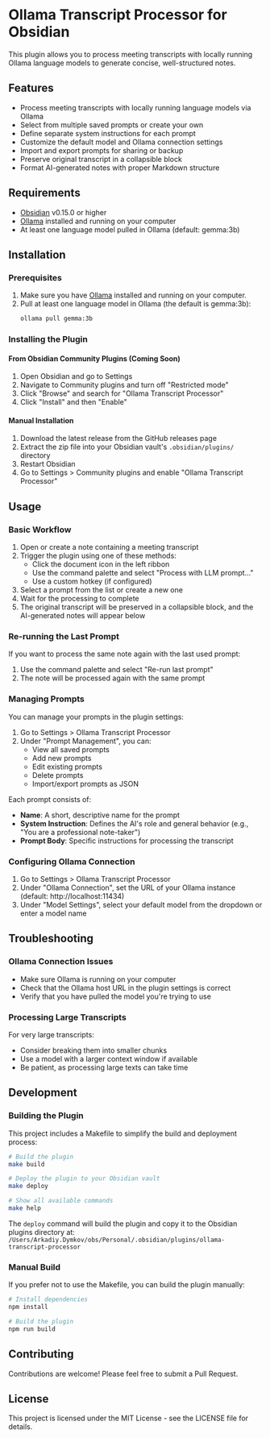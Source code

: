 # Ollama Transcript Processor for Obsidian

This plugin allows you to process meeting transcripts with locally running Ollama language models to generate concise, well-structured notes.

## Features

- Process meeting transcripts with locally running language models via Ollama
- Select from multiple saved prompts or create your own
- Define separate system instructions for each prompt
- Customize the default model and Ollama connection settings
- Import and export prompts for sharing or backup
- Preserve original transcript in a collapsible block
- Format AI-generated notes with proper Markdown structure

## Requirements

- [Obsidian](https://obsidian.md/) v0.15.0 or higher
- [Ollama](https://ollama.ai/) installed and running on your computer
- At least one language model pulled in Ollama (default: gemma:3b)

## Installation

### Prerequisites

1. Make sure you have [Ollama](https://ollama.ai/) installed and running on your computer.
2. Pull at least one language model in Ollama (the default is gemma:3b):
   ```bash
   ollama pull gemma:3b
   ```

### Installing the Plugin

#### From Obsidian Community Plugins (Coming Soon)

1. Open Obsidian and go to Settings
2. Navigate to Community plugins and turn off "Restricted mode"
3. Click "Browse" and search for "Ollama Transcript Processor"
4. Click "Install" and then "Enable"

#### Manual Installation

1. Download the latest release from the GitHub releases page
2. Extract the zip file into your Obsidian vault's `.obsidian/plugins/` directory
3. Restart Obsidian
4. Go to Settings > Community plugins and enable "Ollama Transcript Processor"

## Usage

### Basic Workflow

1. Open or create a note containing a meeting transcript
2. Trigger the plugin using one of these methods:
   - Click the document icon in the left ribbon
   - Use the command palette and select "Process with LLM prompt..."
   - Use a custom hotkey (if configured)
3. Select a prompt from the list or create a new one
4. Wait for the processing to complete
5. The original transcript will be preserved in a collapsible block, and the AI-generated notes will appear below

### Re-running the Last Prompt

If you want to process the same note again with the last used prompt:
1. Use the command palette and select "Re-run last prompt"
2. The note will be processed again with the same prompt

### Managing Prompts

You can manage your prompts in the plugin settings:
1. Go to Settings > Ollama Transcript Processor
2. Under "Prompt Management", you can:
   - View all saved prompts
   - Add new prompts
   - Edit existing prompts
   - Delete prompts
   - Import/export prompts as JSON

Each prompt consists of:
- **Name**: A short, descriptive name for the prompt
- **System Instruction**: Defines the AI's role and general behavior (e.g., "You are a professional note-taker")
- **Prompt Body**: Specific instructions for processing the transcript

### Configuring Ollama Connection

1. Go to Settings > Ollama Transcript Processor
2. Under "Ollama Connection", set the URL of your Ollama instance (default: http://localhost:11434)
3. Under "Model Settings", select your default model from the dropdown or enter a model name

## Troubleshooting

### Ollama Connection Issues

- Make sure Ollama is running on your computer
- Check that the Ollama host URL in the plugin settings is correct
- Verify that you have pulled the model you're trying to use

### Processing Large Transcripts

For very large transcripts:
- Consider breaking them into smaller chunks
- Use a model with a larger context window if available
- Be patient, as processing large texts can take time

## Development

### Building the Plugin

This project includes a Makefile to simplify the build and deployment process:

```bash
# Build the plugin
make build

# Deploy the plugin to your Obsidian vault
make deploy

# Show all available commands
make help
```

The `deploy` command will build the plugin and copy it to the Obsidian plugins directory at:
`/Users/Arkadiy.Dymkov/obs/Personal/.obsidian/plugins/ollama-transcript-processor`

### Manual Build

If you prefer not to use the Makefile, you can build the plugin manually:

```bash
# Install dependencies
npm install

# Build the plugin
npm run build
```

## Contributing

Contributions are welcome! Please feel free to submit a Pull Request.

## License

This project is licensed under the MIT License - see the LICENSE file for details.
